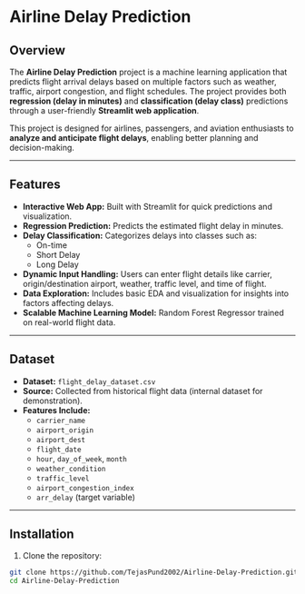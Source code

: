 # Airline Delay Prediction

## Overview
The **Airline Delay Prediction** project is a machine learning application that predicts flight arrival delays based on multiple factors such as weather, traffic, airport congestion, and flight schedules. The project provides both **regression (delay in minutes)** and **classification (delay class)** predictions through a user-friendly **Streamlit web application**.

This project is designed for airlines, passengers, and aviation enthusiasts to **analyze and anticipate flight delays**, enabling better planning and decision-making.

---

## Features

- **Interactive Web App:** Built with Streamlit for quick predictions and visualization.
- **Regression Prediction:** Predicts the estimated flight delay in minutes.
- **Delay Classification:** Categorizes delays into classes such as:
  - On-time
  - Short Delay
  - Long Delay
- **Dynamic Input Handling:** Users can enter flight details like carrier, origin/destination airport, weather, traffic level, and time of flight.
- **Data Exploration:** Includes basic EDA and visualization for insights into factors affecting delays.
- **Scalable Machine Learning Model:** Random Forest Regressor trained on real-world flight data.

---

## Dataset
- **Dataset:** `flight_delay_dataset.csv`
- **Source:** Collected from historical flight data (internal dataset for demonstration).
- **Features Include:**
  - `carrier_name`
  - `airport_origin`
  - `airport_dest`
  - `flight_date`
  - `hour`, `day_of_week`, `month`
  - `weather_condition`
  - `traffic_level`
  - `airport_congestion_index`
  - `arr_delay` (target variable)

---

## Installation

1. Clone the repository:
```bash
git clone https://github.com/TejasPund2002/Airline-Delay-Prediction.git
cd Airline-Delay-Prediction
